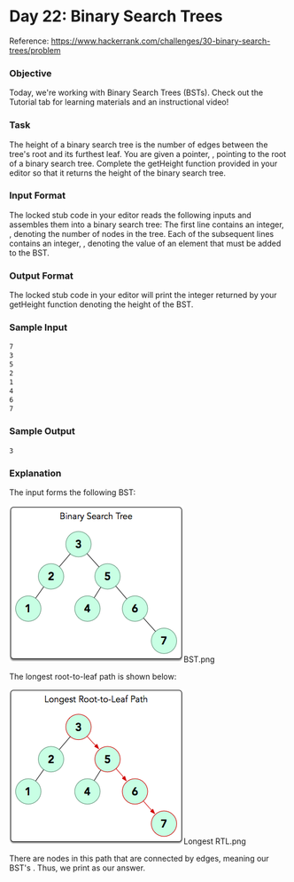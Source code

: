 # Day 22: Binary Search Trees
Reference: https://www.hackerrank.com/challenges/30-binary-search-trees/problem

### Objective
Today, we're working with Binary Search Trees (BSTs). Check out the Tutorial tab for learning materials and an instructional video!


### Task
The height of a binary search tree is the number of edges between the tree's root and its furthest leaf. You are given a pointer, , pointing to the root of a binary search tree. Complete the getHeight function provided in your editor so that it returns the height of the binary search tree.


### Input Format

The locked stub code in your editor reads the following inputs and assembles them into a binary search tree:
The first line contains an integer, , denoting the number of nodes in the tree.
Each of the  subsequent lines contains an integer, , denoting the value of an element that must be added to the BST.


### Output Format

The locked stub code in your editor will print the integer returned by your getHeight function denoting the height of the BST.


### Sample Input

    7
    3
    5
    2
    1
    4
    6
    7

### Sample Output

    3

### Explanation

The input forms the following BST:

![img.png](img.png)BST.png

The longest root-to-leaf path is shown below:

![img_1.png](img_1.png)Longest RTL.png

There are  nodes in this path that are connected by  edges, meaning our BST's . Thus, we print  as our answer.